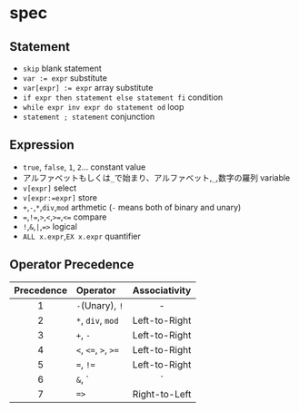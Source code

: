 # spec

## Statement

* `skip` blank statement
* `var := expr` substitute
* `var[expr] := expr` array substitute
* `if expr then statement else statement fi` condition
* `while expr inv expr do statement od` loop
* `statement ; statement` conjunction

## Expression

* `true`, `false`, `1`, `2`... constant value
* アルファベットもしくは`_`で始まり、アルファベット,`_`,数字の羅列 variable
* `v[expr]` select
* `v[expr:=expr]` store
* `+`,`-`,`*`,`div`,`mod` arthmetic (`-` means both of binary and unary)
* `=`,`!=`,`>`,`<`,`>=`,`<=` compare
* `!`,`&`,`|`,`=>` logical
* `ALL x.expr`,`EX x.expr` quantifier


## Operator Precedence

|Precedence|Operator|Associativity|
|:-:|:--|:-:|
|1|`-`(Unary), `!`|-|
|2|`*`, `div`, `mod`|Left-to-Right|
|3|`+`, `-`|Left-to-Right|
|4|`<`, `<=`, `>`, `>=`|Left-to-Right|
|5|`=`, `!=`|Left-to-Right|
|6|`&`, `|`|Left-to-Right|
|7|`=>`|Right-to-Left|
